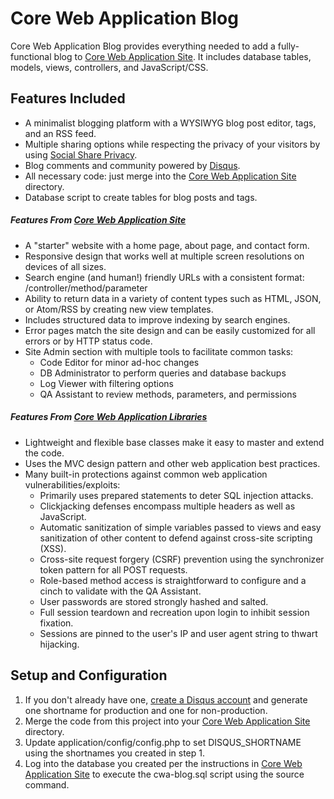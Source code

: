 # Core Web Application Blog

Core Web Application Blog provides everything needed to add a fully-functional blog to [Core Web Application Site](https://github.com/chriswells0/cwa-site). It includes database tables, models, views, controllers, and JavaScript/CSS.

## Features Included

* A minimalist blogging platform with a WYSIWYG blog post editor, tags, and an RSS feed.
* Multiple sharing options while respecting the privacy of your visitors by using [Social Share Privacy](https://github.com/panzi/SocialSharePrivacy).
* Blog comments and community powered by [Disqus](https://publishers.disqus.com/).
* All necessary code: just merge into the [Core Web Application Site](https://github.com/chriswells0/cwa-site) directory.
* Database script to create tables for blog posts and tags.

##### Features From [Core Web Application Site](https://github.com/chriswells0/cwa-site)

* A "starter" website with a home page, about page, and contact form.
* Responsive design that works well at multiple screen resolutions on devices of all sizes.
* Search engine (and human!) friendly URLs with a consistent format: /controller/method/parameter
* Ability to return data in a variety of content types such as HTML, JSON, or Atom/RSS by creating new view templates.
* Includes structured data to improve indexing by search engines.
* Error pages match the site design and can be easily customized for all errors or by HTTP status code.
* Site Admin section with multiple tools to facilitate common tasks:
  * Code Editor for minor ad-hoc changes
  * DB Administrator to perform queries and database backups
  * Log Viewer with filtering options
  * QA Assistant to review methods, parameters, and permissions

##### Features From [Core Web Application Libraries](https://github.com/chriswells0/cwa-lib)

* Lightweight and flexible base classes make it easy to master and extend the code.
* Uses the MVC design pattern and other web application best practices.
* Many built-in protections against common web application vulnerabilities/exploits:
  * Primarily uses prepared statements to deter SQL injection attacks.
  * Clickjacking defenses encompass multiple headers as well as JavaScript.
  * Automatic sanitization of simple variables passed to views and easy sanitization of other content to defend against cross-site scripting (XSS).
  * Cross-site request forgery (CSRF) prevention using the synchronizer token pattern for all POST requests.
  * Role-based method access is straightforward to configure and a cinch to validate with the QA Assistant.
  * User passwords are stored strongly hashed and salted.
  * Full session teardown and recreation upon login to inhibit session fixation.
  * Sessions are pinned to the user's IP and user agent string to thwart hijacking.

## Setup and Configuration

1. If you don't already have one, [create a Disqus account](https://disqus.com/admin/signup/) and generate one shortname for production and one for non-production.
2. Merge the code from this project into your [Core Web Application Site](https://github.com/chriswells0/cwa-site) directory.
3. Update application/config/config.php to set DISQUS_SHORTNAME using the shortnames you created in step 1.
4. Log into the database you created per the instructions in [Core Web Application Site](https://github.com/chriswells0/cwa-site) to execute the cwa-blog.sql script using the source command.

